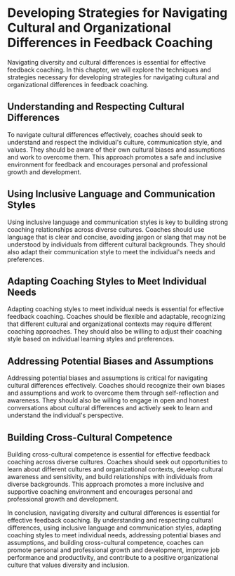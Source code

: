 Developing Strategies for Navigating Cultural and Organizational Differences in Feedback Coaching
===========================================================================================================================================================

Navigating diversity and cultural differences is essential for effective feedback coaching. In this chapter, we will explore the techniques and strategies necessary for developing strategies for navigating cultural and organizational differences in feedback coaching.

Understanding and Respecting Cultural Differences
-------------------------------------------------

To navigate cultural differences effectively, coaches should seek to understand and respect the individual's culture, communication style, and values. They should be aware of their own cultural biases and assumptions and work to overcome them. This approach promotes a safe and inclusive environment for feedback and encourages personal and professional growth and development.

Using Inclusive Language and Communication Styles
-------------------------------------------------

Using inclusive language and communication styles is key to building strong coaching relationships across diverse cultures. Coaches should use language that is clear and concise, avoiding jargon or slang that may not be understood by individuals from different cultural backgrounds. They should also adapt their communication style to meet the individual's needs and preferences.

Adapting Coaching Styles to Meet Individual Needs
-------------------------------------------------

Adapting coaching styles to meet individual needs is essential for effective feedback coaching. Coaches should be flexible and adaptable, recognizing that different cultural and organizational contexts may require different coaching approaches. They should also be willing to adjust their coaching style based on individual learning styles and preferences.

Addressing Potential Biases and Assumptions
-------------------------------------------

Addressing potential biases and assumptions is critical for navigating cultural differences effectively. Coaches should recognize their own biases and assumptions and work to overcome them through self-reflection and awareness. They should also be willing to engage in open and honest conversations about cultural differences and actively seek to learn and understand the individual's perspective.

Building Cross-Cultural Competence
----------------------------------

Building cross-cultural competence is essential for effective feedback coaching across diverse cultures. Coaches should seek out opportunities to learn about different cultures and organizational contexts, develop cultural awareness and sensitivity, and build relationships with individuals from diverse backgrounds. This approach promotes a more inclusive and supportive coaching environment and encourages personal and professional growth and development.

In conclusion, navigating diversity and cultural differences is essential for effective feedback coaching. By understanding and respecting cultural differences, using inclusive language and communication styles, adapting coaching styles to meet individual needs, addressing potential biases and assumptions, and building cross-cultural competence, coaches can promote personal and professional growth and development, improve job performance and productivity, and contribute to a positive organizational culture that values diversity and inclusion.
